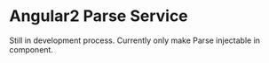 Angular2 Parse Service
======================

Still in development process. Currently only make Parse injectable in component.
